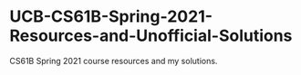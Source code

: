 # UCB-CS61B-Spring-2021-Resources-and-Unofficial-Solutions
CS61B Spring 2021 course resources and my solutions.
